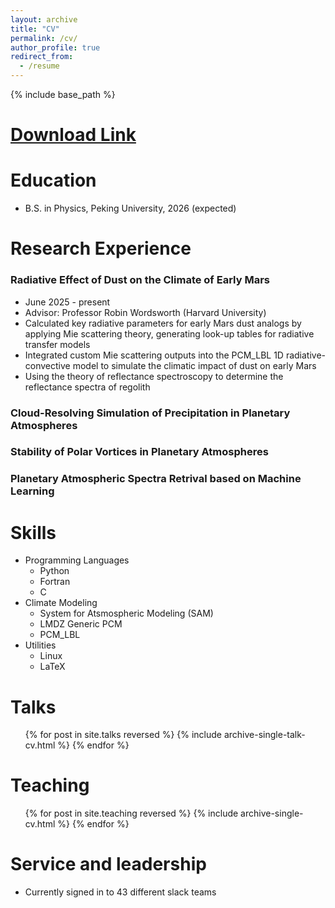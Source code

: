 ```yaml
---
layout: archive
title: "CV"
permalink: /cv/
author_profile: true
redirect_from:
  - /resume
---
```


{% include base_path %}

# [Download Link](../files/pdf/CV_Yilin_Wang.pdf)

# Education
- B.S. in Physics, Peking University, 2026 (expected)

# Research Experience

### Radiative Effect of Dust on the Climate of Early Mars
  - June 2025 - present
  - Advisor: Professor Robin Wordsworth (Harvard University)
  - Calculated key radiative parameters for early Mars dust analogs by applying Mie scattering theory, generating look-up tables for radiative transfer models
  - Integrated custom Mie scattering outputs into the PCM_LBL 1D radiative-convective model to simulate the climatic impact of dust on early Mars
  - Using the theory of reflectance spectroscopy to determine the reflectance spectra of regolith

### Cloud-Resolving Simulation of Precipitation in Planetary Atmospheres

### Stability of Polar Vortices in Planetary Atmospheres

### Planetary Atmospheric Spectra Retrival based on Machine Learning

# Skills
- Programming Languages
  - Python
  - Fortran
  - C
- Climate Modeling
  - System for Atsmospheric Modeling (SAM)
  - LMDZ Generic PCM
  - PCM_LBL
- Utilities
  - Linux
  - LaTeX
  
Talks
======
  <ul>{% for post in site.talks reversed %}
    {% include archive-single-talk-cv.html  %}
  {% endfor %}</ul>
  
Teaching
======
  <ul>{% for post in site.teaching reversed %}
    {% include archive-single-cv.html %}
  {% endfor %}</ul>
  
Service and leadership
======
* Currently signed in to 43 different slack teams
